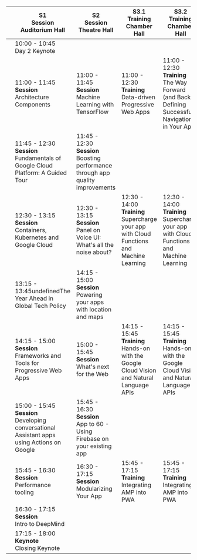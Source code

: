 |   | S1 <br/>**Session**<br/> Auditorium Hall                                                           | S2 <br/>**Session**<br/> Theatre Hall                                                   | S3.1 <br/>**Training**<br/> Chamber Hall                                                           | S3.2 <br/>**Training**<br/> Chamber Hall                                                           | Community lounge                       |
|---|--------------------------------------------------------------------------------------|---------------------------------------------------------------------------|--------------------------------------------------------------------------------------|--------------------------------------------------------------------------------------|----------------------------------------|
|   | 10:00 - 10:45<br>Day 2 Keynote                                                    |                                                                           |                                                                                      |                                                                                      |                                        |
|   | 11:00 - 11:45<br/>**Session**<br/>Architecture Components                                          | 11:00 - 11:45<br/>**Session**<br/>Machine Learning with TensorFlow                      | 11:00 - 12:30<br/>**Training**<br/>Data-driven Progressive Web Apps                                | 11:00 - 12:30<br/>**Training**<br/>The Way Forward (and Back): Defining Successful Navigation in Your App                               | 10:45 - 11:30<br/>**Q&A**<br/> Community building Q&A |
|   | 11:45 - 12:30<br/>**Session**<br/>Fundamentals of Google Cloud Platform: A Guided Tour             | 11:45 - 12:30<br/>**Session**<br/>Boosting performance through app quality improvements |                                                                                      |                                                                                      |                                        |
|   | 12:30 - 13:15<br/>**Session**<br/>Containers, Kubernetes and Google Cloud                          | 12:30 - 13:15<br/>**Session**<br/>Panel on Voice UI: What's all the noise about?        | 12:30 - 14:00<br/>**Training**<br/>Supercharge your app with Cloud Functions and Machine Learning  | 12:30 - 14:00<br/>**Training**<br/>Supercharge your app with Cloud Functions and Machine Learning  |                                        |
|   | 13:15 - 13:45undefinedThe Year Ahead in Global Tech Policy                           | 14:15 - 15:00<br/>**Session**<br/>Powering your apps with location and maps             |                                                                                      |                                                                                      |                                        |
|   | 14:15 - 15:00<br/>**Session**<br/>Frameworks and Tools for Progressive Web Apps                    | 15:00 - 15:45<br/>**Session**<br/>What's next for the Web                               | 14:15 - 15:45<br/>**Training**<br/>Hands-on with the Google Cloud Vision and Natural Language APIs | 14:15 - 15:45<br/>**Training**<br/>Hands-on with the Google Cloud Vision and Natural Language APIs |                                        |
|   | 15:00 - 15:45<br/>**Session**<br/>Developing conversational Assistant apps using Actions on Google | 15:45 - 16:30<br/>**Session**<br/>App to 60 - Using Firebase on your existing app       |                                                                                      |                                                                                      |                                        |
|   | 15:45 - 16:30<br/>**Session**<br/>Performance tooling                                              | 16:30 - 17:15<br/>**Session**<br/>Modularizing Your App                                 | 15:45 - 17:15<br/>**Training**<br/>Integrating AMP into PWA                                        | 15:45 - 17:15<br/>**Training**<br/>Integrating AMP into PWA                                        |                                        |
|   | 16:30 - 17:15<br/>**Session**<br/>Intro to DeepMind                                                |                                                                           |                                                                                      |                                                                                      |                                        |
|   | 17:15 - 18:00<br/>**Keynote**<br/>Closing Keynote                                                  |                                                                           |                                                                                      |                                                                                      |                                        |
